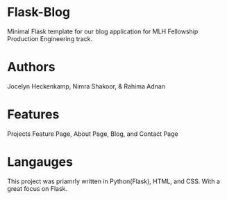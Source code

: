 # Flask-Blog
Minimal Flask template for our blog application for MLH Fellowship Production Engineering track.
 
# Authors
Jocelyn Heckenkamp,
Nimra Shakoor, &
Rahima Adnan 

# Features 
Projects Feature Page, 
About Page,
Blog, and 
Contact Page

# Langauges 
This project was priamrly written in Python(Flask), HTML, and CSS. With a great focus on Flask. 
